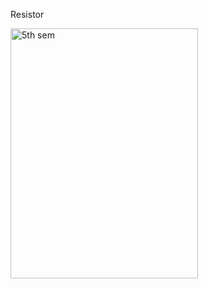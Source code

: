 Resistor

<img src="https://www.allelcoelec.com/upfile/images/2c/20240910144914763.png" alt="5th sem" width="300" height="400">
